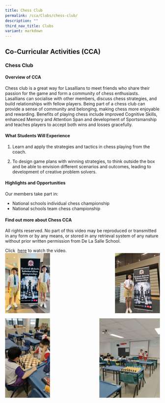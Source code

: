 ```yaml
---
title: Chess Club
permalink: /cca/Clubs/chess-club/
description: ""
third_nav_title: Clubs
variant: markdown
---
```

## Co-Curricular&nbsp;Activities&nbsp;(CCA)

### Chess Club
#### Overview of CCA
Chess club is a great way for Lasallians to meet friends who share their passion for the game and form a community of chess enthusiasts. Lasallians can socialise with other members, discuss chess strategies, and build relationships with fellow players. Being part of a chess club can provide a sense of community and belonging, making chess more enjoyable and rewarding. Benefits of playing chess include improved Cognitive Skills, enhanced Memory and Attention Span and development of Sportsmanship and teaches players to accept both wins and losses gracefully.  

#### What Students Will Experience 
1. Learn and apply the strategies and tactics in chess playing from the coach.

2. To design game plans with winning strategies, to think outside the box and be able to envision different scenarios and outcomes, leading to development of creative problem solvers. 

#### Highlights and Opportunities 
Our members take part in:

- National schools individual chess championship
- National schools team chess championship
#### Find out more about Chess CCA

All rights reserved. No part of this video may be reproduced or transmitted in any form or by any means, or stored in any retrieval system of any nature without prior written permission from De La Salle School.  

Click&nbsp; [here](https://youtu.be/nZOhoeq_FJI)&nbsp;to watch the video. <br>
<img src="/images/2025/Cca/c1.png" style="width:29%" align="left">
<img src="/images/2025/Cca/c2.png" style="width:29%" align="right">
<br clear="left"><br>
<img src="/images/2025/Cca/c3.png" style="width:29%" align="left">
<img src="/images/2025/Cca/c4.png" style="width:39%" align="right">
<br clear="left">